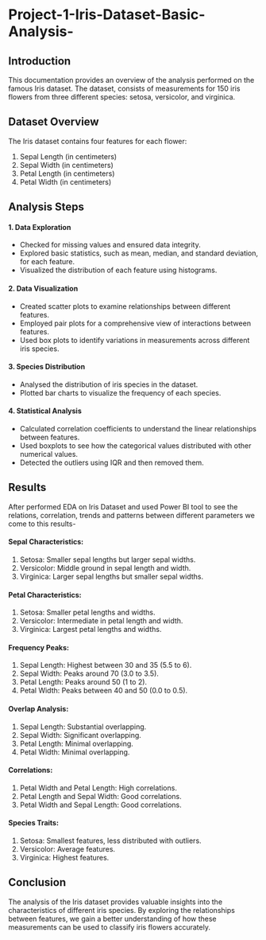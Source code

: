 # Project-1-Iris-Dataset-Basic-Analysis-
## Introduction
This documentation provides an overview of the analysis performed on the famous Iris dataset. The dataset, consists of measurements for 150 iris flowers from three different species: setosa, versicolor, and virginica.
## Dataset Overview
The Iris dataset contains four features for each flower:
1.	Sepal Length (in centimeters)
2.	Sepal Width (in centimeters)
3.	Petal Length (in centimeters)
4.	Petal Width (in centimeters)

## Analysis Steps
#### 1. Data Exploration
-	Checked for missing values and ensured data integrity.
-	Explored basic statistics, such as mean, median, and standard deviation, for each feature.
-	Visualized the distribution of each feature using histograms.
#### 2. Data Visualization
-	Created scatter plots to examine relationships between different features.
-	Employed pair plots for a comprehensive view of interactions between features.
-	Used box plots to identify variations in measurements across different iris species.
#### 3. Species Distribution
-	Analysed the distribution of iris species in the dataset.
-	Plotted bar charts to visualize the frequency of each species.
#### 4. Statistical Analysis
-	Calculated correlation coefficients to understand the linear relationships between features.
-	Used boxplots to see how the categorical values distributed with other numerical values.
-	Detected the outliers using IQR and then removed them. 
## Results
After performed EDA on Iris Dataset and used Power BI tool to see the relations, correlation, trends and patterns between different parameters we come to this results-
####  Sepal Characteristics:

1. Setosa: Smaller sepal lengths but larger sepal widths.
2. Versicolor: Middle ground in sepal length and width.
3. Virginica: Larger sepal lengths but smaller sepal widths.
####  Petal Characteristics:

1. Setosa: Smaller petal lengths and widths.
2. Versicolor: Intermediate in petal length and width.
3. Virginica: Largest petal lengths and widths.
####  Frequency Peaks:

1. Sepal Length: Highest between 30 and 35 (5.5 to 6).
2. Sepal Width: Peaks around 70 (3.0 to 3.5).
3. Petal Length: Peaks around 50 (1 to 2).
4. Petal Width: Peaks between 40 and 50 (0.0 to 0.5).
####  Overlap Analysis:

1. Sepal Length: Substantial overlapping.
2. Sepal Width: Significant overlapping.
3. Petal Length: Minimal overlapping.
4. Petal Width: Minimal overlapping.
#### Correlations:

1. Petal Width and Petal Length: High correlations.
2. Petal Length and Sepal Width: Good correlations.
3. Petal Width and Sepal Length: Good correlations.
#### Species Traits:

1. Setosa: Smallest features, less distributed with outliers.
2. Versicolor: Average features.
3. Virginica: Highest features.













## Conclusion
The analysis of the Iris dataset provides valuable insights into the characteristics of different iris species. By exploring the relationships between features, we gain a better understanding of how these measurements can be used to classify iris flowers accurately.

